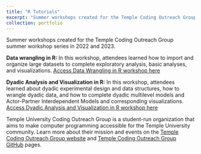 ```yaml
---
title: "R Tutorials"
excerpt: "Summer workshops created for the Temple Coding Outreach Group summer workshop series."
collection: portfolio
---
```


Summer workshops created for the Temple Coding Outreach Group summer workshop series in 2022 and 2023. 

**Data wrangling in R:** In this workshop, attendees learned how to import and organize large datasets to complete exploratory analysis, basic analyses, and visualizations. [Access Data Wrangling in R workshop here](https://tu-coding-outreach-group.github.io/cog_summer_workshops_2022/data-wrangling-in-r/index.html)

**Dyadic Analysis and Visualization in R:** In this workshop, attendees learned about dyadic experimental design and data structures, how to wrangle dyadic data, and how to complete dyadic multilevel models and Actor-Partner Interdependent Models and corresponding visualizations. [Access Dyadic Analysis and Visualization in R workshop here](https://tu-coding-outreach-group.github.io/cog_summer_workshops_2023/dyadic_analysis/index.html)

Temple University Coding Outreach Group is a student-run organization that aims to make computer programming accessible for the Temple University community. Learn more about their mission and events on the [Temple Coding Outreach Group website](https://tu-coding-outreach-group.github.io) and [Temple Coding Outreach Group GitHub](https://github.com/TU-Coding-Outreach-Group) pages.

